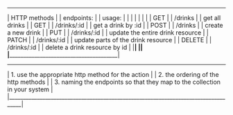 ______________                __________________           ___________________________________________
| HTTP methods |              | endpoints:       |         | usage:                                    |
|              |              |                  |         |                                           |
| GET          |              | /drinks          |         | get all drinks                            |
| GET          |              | /drinks/:id      |         | get a drink by :id                        |
| POST         |              | /drinks          |         | create a new drink                        |
| PUT          |              | /drinks/:id      |         | update the entire drink resource          |
| PATCH        |              | /drinks/:id      |         | update parts of the drink resource        |
| DELETE       |              | /drinks/:id      |         | delete a drink resource by id             |
|______________|              |__________________|         |___________________________________________|


 ___________________________________________________________________________________
| 1. use the appropriate http method for the action                                 |
| 2. the ordering of the http methods                                               |
| 3. naming the endpoints so that they map to the collection in your system         |
|___________________________________________________________________________________|